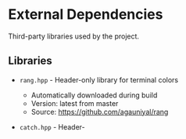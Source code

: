 # External Dependencies

Third-party libraries used by the project.

## Libraries

- `rang.hpp` - Header-only library for terminal colors
  - Automatically downloaded during build
  - Version: latest from master
  - Source: https://github.com/agauniyal/rang

- `catch.hpp` - Header-
